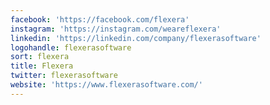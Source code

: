 ```yaml
---
facebook: 'https://facebook.com/flexera'
instagram: 'https://instagram.com/weareflexera'
linkedin: 'https://linkedin.com/company/flexerasoftware'
logohandle: flexerasoftware
sort: flexera
title: Flexera
twitter: flexerasoftware
website: 'https://www.flexerasoftware.com/'
---
```

